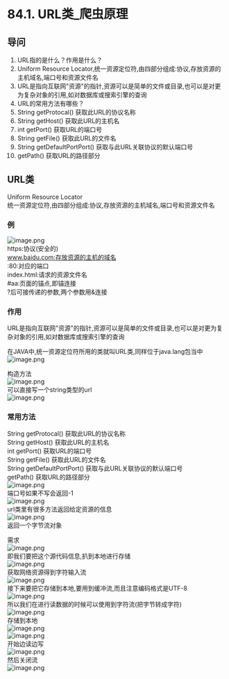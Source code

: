 # 84.1. URL类_爬虫原理

<a name="Xz7lI"></a>
## 导问
1. URL指的是什么？作用是什么？
  1. Uniform Resource Locator,统一资源定位符,由四部分组成:协议,存放资源的主机域名,端口号和资源文件名 
  1. URL是指向互联网"资源"的指针,资源可以是简单的文件或目录,也可以是对更为复杂对象的引用,如对数据库或搜索引擎的查询
2. URL的常用方法有哪些？
  1. String getProtocal() 获取此URL的协议名称
  1. String getHost() 获取此URL的主机名
  1. int getPort() 获取URL的端口号
  1. String getFile() 获取此URL的文件名
  1. String getDefaultPortPort() 获取与此URL关联协议的默认端口号
  1. getPath() 获取URL的路径部分

<a name="KaMBV"></a>
## URL类
Uniform Resource Locator<br />统一资源定位符,由四部分组成:协议,存放资源的主机域名,端口号和资源文件名 

<a name="3tBYM"></a>
### 例
![image.png](https://cdn.nlark.com/yuque/0/2019/png/349894/1560224745699-8d82365a-c71d-4d54-805b-fdcbf850b72e.png#align=left&display=inline&height=57&name=image.png&originHeight=114&originWidth=694&size=50117&status=done&width=347)<br />https:协议(安全的)<br />www.baidu.com:存放资源的主机的域名<br />:80:对应的端口<br />index.html:请求的资源文件名<br />#aa:页面的锚点,即锚连接<br />?后可接传递的参数,两个参数用&连接
<a name="GZ45z"></a>
### 作用
URL是指向互联网"资源"的指针,资源可以是简单的文件或目录,也可以是对更为复杂对象的引用,如对数据库或搜索引擎的查询


在JAVA中,统一资源定位符所用的类就叫URL类,同样位于java.lang包当中<br />![image.png](https://cdn.nlark.com/yuque/0/2019/png/349894/1560224864689-f55a5c52-96a5-4d22-9e6b-b833da06f8a4.png#align=left&display=inline&height=56&name=image.png&originHeight=112&originWidth=1981&size=155645&status=done&width=990.5)

构造方法<br />![image.png](https://cdn.nlark.com/yuque/0/2019/png/349894/1560224882760-8e597b72-99d5-44e6-beb3-0d5faac19875.png#align=left&display=inline&height=257&name=image.png&originHeight=513&originWidth=863&size=269583&status=done&width=431.5)<br />可以直接写一个string类型的url<br />![image.png](https://cdn.nlark.com/yuque/0/2019/png/349894/1560224944066-b25c95e4-e46f-40c5-b87d-109b0ecadcdb.png#align=left&display=inline&height=35&name=image.png&originHeight=69&originWidth=1083&size=109378&status=done&width=541.5)

<a name="oXDw0"></a>
### 常用方法
String getProtocal() 获取此URL的协议名称<br />String getHost() 获取此URL的主机名<br />int getPort() 获取URL的端口号<br />String getFile() 获取此URL的文件名<br />String getDefaultPortPort() 获取与此URL关联协议的默认端口号<br />getPath() 获取URL的路径部分<br />![image.png](https://cdn.nlark.com/yuque/0/2019/png/349894/1560225018930-f8e66499-3ce2-4182-b749-57a8b2b2c192.png#align=left&display=inline&height=207&name=image.png&originHeight=414&originWidth=807&size=233335&status=done&width=403.5)<br />端口号如果不写会返回-1<br />![image.png](https://cdn.nlark.com/yuque/0/2019/png/349894/1560225073299-91301d92-74bd-45dc-85f5-e7a5dc67cd31.png#align=left&display=inline&height=253&name=image.png&originHeight=505&originWidth=1020&size=521127&status=done&width=510)<br />url类里有很多方法返回给定资源的信息<br />![image.png](https://cdn.nlark.com/yuque/0/2019/png/349894/1560225164569-b7787968-ce13-48e4-8ef7-da092070cdea.png#align=left&display=inline&height=60&name=image.png&originHeight=120&originWidth=1317&size=66576&status=done&width=658.5)<br />返回一个字节流对象

需求<br />![image.png](https://cdn.nlark.com/yuque/0/2019/png/349894/1560225273036-91736082-f6ee-43b1-9675-5195497d3746.png#align=left&display=inline&height=61&name=image.png&originHeight=122&originWidth=519&size=50930&status=done&width=259.5)<br />即我们要把这个源代码信息,扒到本地进行存储<br />![image.png](https://cdn.nlark.com/yuque/0/2019/png/349894/1560225248137-aa006783-9e1e-4219-a8dc-a24df31191ad.png#align=left&display=inline&height=405&name=image.png&originHeight=810&originWidth=1072&size=505389&status=done&width=536)<br />获取网络资源得到字符输入流<br />![image.png](https://cdn.nlark.com/yuque/0/2019/png/349894/1560225354582-9deb7f66-3f3b-4fda-93b5-327d36f8e392.png#align=left&display=inline&height=70&name=image.png&originHeight=140&originWidth=763&size=114363&status=done&width=381.5)<br />接下来要把它存储到本地,要用到缓冲流,而且注意编码格式是UTF-8<br />![image.png](https://cdn.nlark.com/yuque/0/2019/png/349894/1560225395851-5659cab7-b31c-4b15-801c-63cf9ee56b9a.png#align=left&display=inline&height=73&name=image.png&originHeight=145&originWidth=735&size=83366&status=done&width=367.5)<br />所以我们在进行读数据的时候可以使用到字符流(把字节转成字符)<br />![image.png](https://cdn.nlark.com/yuque/0/2019/png/349894/1560225463462-2571d272-ba52-460c-8d9d-13705f27b7a2.png#align=left&display=inline&height=36&name=image.png&originHeight=71&originWidth=1096&size=84553&status=done&width=548)<br />存储到本地<br />![image.png](https://cdn.nlark.com/yuque/0/2019/png/349894/1560225500705-0cccf980-e011-4455-9b05-78c51f035aff.png#align=left&display=inline&height=38&name=image.png&originHeight=76&originWidth=1026&size=87908&status=done&width=513)<br />![image.png](https://cdn.nlark.com/yuque/0/2019/png/349894/1560225488655-9c1bee1a-6007-4a08-8e56-61d420dd556d.png#align=left&display=inline&height=31&name=image.png&originHeight=61&originWidth=1129&size=87162&status=done&width=564.5)<br />开始边读边写<br />![image.png](https://cdn.nlark.com/yuque/0/2019/png/349894/1560225558153-7de30786-dcea-44f4-9a7f-6c07891607bd.png#align=left&display=inline&height=105&name=image.png&originHeight=210&originWidth=564&size=107080&status=done&width=282)<br />然后关闭流<br />![image.png](https://cdn.nlark.com/yuque/0/2019/png/349894/1560225576022-f0a6cee8-aeef-4811-b22d-00d187d369c6.png#align=left&display=inline&height=50&name=image.png&originHeight=99&originWidth=207&size=34889&status=done&width=103.5)
